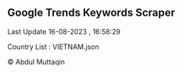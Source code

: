 

## Google Trends Keywords Scraper 
 
Last Update 16-08-2023 , 16:58:29

Country List :
VIETNAM.json



© Abdul Muttaqin 
